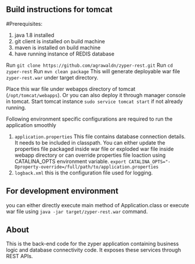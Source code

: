 ## Build instructions for tomcat
#Prerequisites: 
1) java 1.8 installed 
2) git client is installed on build machine 
3) maven is installed on build machine
4) have running instance of REDIS database

Run `git clone https://github.com/agrawaldn/zyper-rest.git`
Run `cd zyper-rest`
Run `mvn clean package` This will generate deployable war file `zyper-rest.war` under target directory.

Place this war file under webapps directory of tomcat (`/opt/tomcat/webapps`). Or you can also deploy it through manager console in tomcat.
Start tomcat instance `sudo service tomcat start` if not already running.

Following environment specific configurations are required to run the application smoothly
1) `application.properties` This file contains database connection details. It needs to be included in classpath. You can either update the properties file packaged inside war file or exploded war file inside webapp directory  or can override properties file loaction using CATALINA_OPTS environment variable.
`export CATALINA_OPTS="-Dproperty-override=/full/path/to/application.properties`
2) `logback.xml` this is the configuration file used for logging.


## For development environment
you can either directly execute main method of Application.class or execute war file using `java -jar target/zyper-rest.war` command.

## About
This is the back-end code for the zyper application containing business logic and database connectivity code. It exposes these services through REST APIs.

